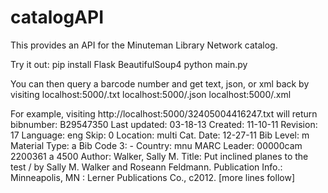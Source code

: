 catalogAPI
==========
This provides an API for the Minuteman Library Network catalog.

Try it out:
    pip install Flask BeautifulSoup4
    python main.py

You can then query a barcode number and get text, json, or xml back by
visiting
    localhost:5000/<barcode>.txt
    localhost:5000/<barcode>.json
    localhost:5000/<barcode>.xml

For example, visiting http://localhost:5000/32405004416247.txt will return
    bibnumber: B29547350
    Last updated: 03-18-13
    Created: 11-10-11
    Revision: 17
    Language: eng
    Skip: 0
    Location: multi
    Cat. Date: 12-27-11
    Bib Level: m
    Material Type: a
    Bib Code 3: -
    Country: mnu
    MARC Leader: 00000cam  2200361 a 4500
    Author: Walker, Sally M.
    Title: Put inclined planes to the test / by Sally M. Walker and Roseann Feldmann.
    Publication Info.: Minneapolis, MN : Lerner Publications Co., c2012.
    [more lines follow]
